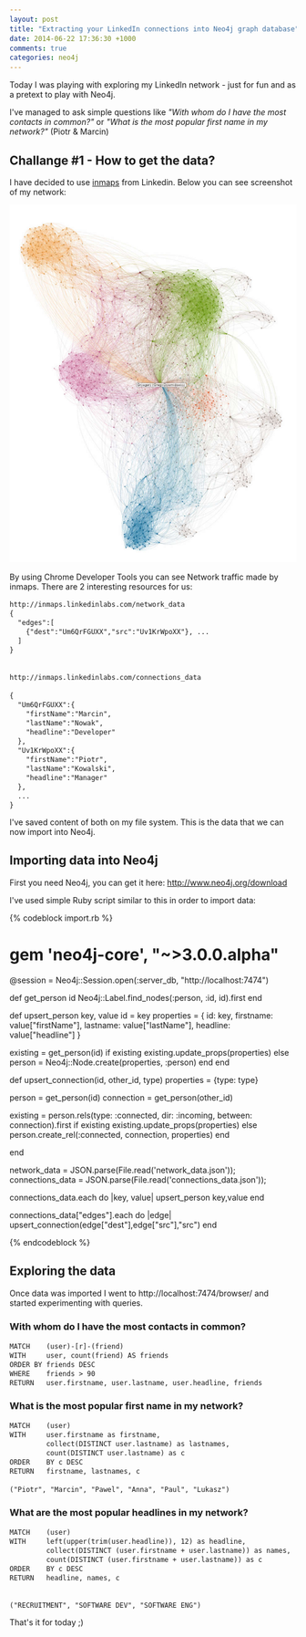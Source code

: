 ```yaml
---
layout: post
title: "Extracting your LinkedIn connections into Neo4j graph database"
date: 2014-06-22 17:36:30 +1000
comments: true
categories: neo4j
---
```


Today I was playing with exploring my LinkedIn network - just for fun and as a pretext to play with Neo4j.

I've managed to ask simple questions like *"With whom do I have the most contacts in common?"* or *"What is the most popular first name in my network?"* (Piotr & Marcin)

## Challange #1 - How to get the data?

I have decided to use [inmaps](http://inmaps.linkedinlabs.com/network) from Linkedin. Below you can see screenshot of my network:

![alt tag](/images/linked_network.jpg)

By using Chrome Developer Tools you can see Network traffic made by inmaps. There are 2 interesting resources for us:

```
http://inmaps.linkedinlabs.com/network_data
{
  "edges":[
    {"dest":"Um6QrFGUXX","src":"Uv1KrWpoXX"}, ...
  ]
}


http://inmaps.linkedinlabs.com/connections_data

{ 
  "Um6QrFGUXX":{
    "firstName":"Marcin",
    "lastName":"Nowak",
    "headline":"Developer"
  },
  "Uv1KrWpoXX":{
    "firstName":"Piotr",
    "lastName":"Kowalski",
    "headline":"Manager"
  },
  ...
}

```

I've saved content of both on my file system. This is the data that we can now import into Neo4j.

## Importing data into Neo4j

First you need Neo4j, you can get it here: http://www.neo4j.org/download

I've used simple Ruby script similar to this in order to import data:

{% codeblock import.rb %}
# gem 'neo4j-core', "~>3.0.0.alpha"


@session = Neo4j::Session.open(:server_db, "http://localhost:7474")

def get_person id
  Neo4j::Label.find_nodes(:person, :id, id).first
end

def upsert_person key, value
  id = key
  properties = { 
    id: key,
    firstname: value["firstName"],
    lastname: value["lastName"],
    headline: value["headline"]
  }

  existing = get_person(id)
  if existing
    existing.update_props(properties)
  else
    person = Neo4j::Node.create(properties, :person)
  end
end

def upsert_connection(id, other_id, type)
  properties = {type: type}
  
  person = get_person(id)
  connection = get_person(other_id)
  
  existing = person.rels(type: :connected, dir: :incoming, between: connection).first
  if existing
    existing.update_props(properties)
  else
    person.create_rel(:connected, connection, properties)
  end

end

network_data = JSON.parse(File.read('network_data.json'));
connections_data = JSON.parse(File.read('connections_data.json'));

connections_data.each do |key, value|
  upsert_person key,value
end

connections_data["edges"].each do |edge|
  upsert_connection(edge["dest"],edge["src"],"src") 
end


{% endcodeblock %}

## Exploring the data

Once data was imported I went to http://localhost:7474/browser/ and started experimenting with queries.

### With whom do I have the most contacts in common?

```
MATCH    (user)-[r]-(friend)
WITH     user, count(friend) AS friends
ORDER BY friends DESC
WHERE    friends > 90 
RETURN   user.firstname, user.lastname, user.headline, friends
```


### What is the most popular first name in my network?

```
MATCH    (user)
WITH     user.firstname as firstname, 
         collect(DISTINCT user.lastname) as lastnames,  
         count(DISTINCT user.lastname) as c
ORDER    BY c DESC     
RETURN   firstname, lastnames, c

("Piotr", "Marcin", "Pawel", "Anna", "Paul", "Lukasz")
```

### What are the most popular headlines in my network?

```
MATCH    (user)
WITH     left(upper(trim(user.headline)), 12) as headline, 
         collect(DISTINCT (user.firstname + user.lastname)) as names,  
         count(DISTINCT (user.firstname + user.lastname)) as c
ORDER    BY c DESC
RETURN   headline, names, c


("RECRUITMENT", "SOFTWARE DEV", "SOFTWARE ENG")

```

That's it for today ;)

